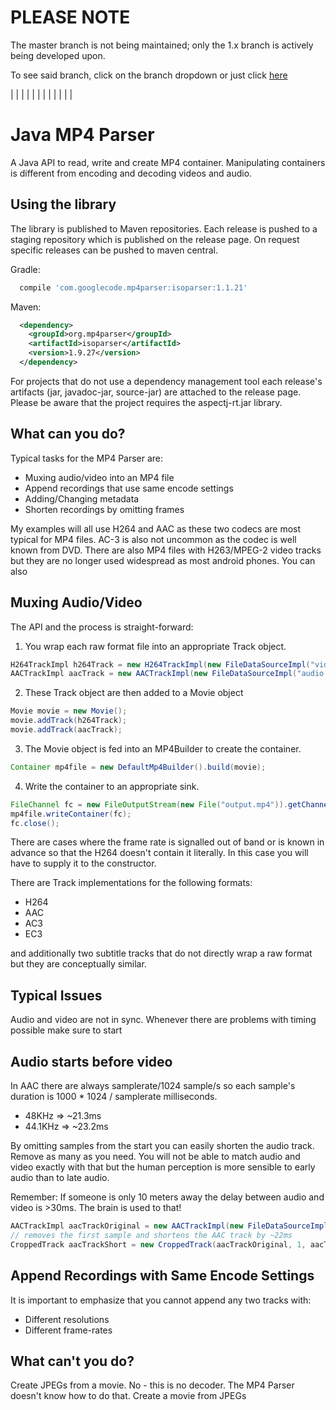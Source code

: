 

PLEASE NOTE
====================

The master branch is not being maintained; only the 1.x branch is actively being developed upon.

To see said branch, click on the branch dropdown or just click [here](https://github.com/PGMacDesign/mp4parser/tree/1.x)

|
|
|
|
|
|
|
|
|
|
|
|


Java MP4 Parser
====================

A Java API to read, write and create MP4 container. Manipulating containers is different from encoding and decoding videos and audio. 

Using the library
------------------

The library is published to Maven repositories. Each release is pushed to a staging repository which is published on the release page. On request specific releases can be pushed to maven central. 

Gradle:
```gradle
  compile 'com.googlecode.mp4parser:isoparser:1.1.21'
```
Maven:
```xml
  <dependency>
    <groupId>org.mp4parser</groupId>
    <artifactId>isoparser</artifactId>
    <version>1.9.27</version>
  </dependency>
```

For projects that do not use a dependency management tool each release's artifacts (jar, javadoc-jar, source-jar) are attached to the release page. Please be aware that the project requires the aspectj-rt.jar library. 


What can you do?
--------------------

Typical tasks for the MP4 Parser are: 

- Muxing audio/video into an MP4 file
- Append recordings that use same encode settings
- Adding/Changing metadata
- Shorten recordings by omitting frames

My examples will all use H264 and AAC as these two codecs are most typical for MP4 files. AC-3 is also not uncommon as the codec is well known from DVD. 
There are also MP4 files with H263/MPEG-2 video tracks but they are no longer used widespread as most android phones. You can also

Muxing Audio/Video
--------------------

The API and the process is straight-forward:

1. You wrap each raw format file into an appropriate Track object. 
  ```java
H264TrackImpl h264Track = new H264TrackImpl(new FileDataSourceImpl("video.h264"));
AACTrackImpl aacTrack = new AACTrackImpl(new FileDataSourceImpl("audio.aac"));
  ```

2. These Track object are then added to a Movie object
  ```java
Movie movie = new Movie();
movie.addTrack(h264Track);
movie.addTrack(aacTrack);
  ```

3. The Movie object is fed into an MP4Builder to create the container. 
  ```java
Container mp4file = new DefaultMp4Builder().build(movie);
  ```

4. Write the container to an appropriate sink.
  ```java
FileChannel fc = new FileOutputStream(new File("output.mp4")).getChannel();
mp4file.writeContainer(fc);
fc.close();
  ```

There are cases where the frame rate is signalled out of band or is known in advance so that the H264 doesn't contain it literally. 
In this case you will have to supply it to the constructor. 

There are Track implementations for the following formats: 

 * H264
 * AAC
 * AC3
 * EC3 

and additionally two subtitle tracks that do not directly wrap a raw format but they are conceptually similar.

Typical Issues
--------------------

Audio and video are not in sync. Whenever there are problems with timing possible make sure to start 

Audio starts before video
--------------------

In AAC there are always samplerate/1024 sample/s so each sample's duration is 1000 * 1024 / samplerate milliseconds. 

 * 48KHz => ~21.3ms
 * 44.1KHz => ~23.2ms

By omitting samples from the start you can easily shorten the audio track. Remove as many as you need. You will not be able 
to match audio and video exactly with that but the human perception is more sensible to early audio than to late audio. 

Remember: If someone is only 10 meters away the delay between audio and video is >30ms. The brain is used to that!

```java
AACTrackImpl aacTrackOriginal = new AACTrackImpl(new FileDataSourceImpl("audio.aac"));
// removes the first sample and shortens the AAC track by ~22ms
CroppedTrack aacTrackShort = new CroppedTrack(aacTrackOriginal, 1, aacTrack.getSamples().size());
```




Append Recordings with Same Encode Settings 
-------------------------------------------

It is important to emphasize that you cannot append any two tracks with: 
 
 * Different resolutions 
 * Different frame-rates

What can't you do?
--------------------

Create JPEGs from a movie. No - this is no decoder. The MP4 Parser doesn't know how to do that. 
Create a movie from JPEGs
